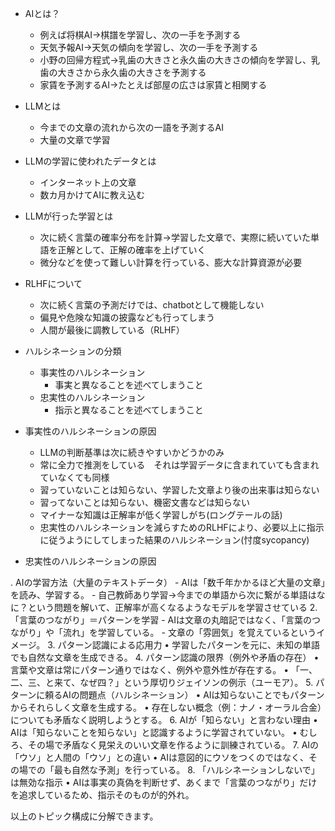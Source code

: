 - AIとは？
  - 例えば将棋AI->棋譜を学習し、次の一手を予測する
  - 天気予報AI->天気の傾向を学習し、次の一手を予測する
  - 小野の回帰方程式->乳歯の大きさと永久歯の大きさの傾向を学習し、乳歯の大きさから永久歯の大きさを予測する
  - 家賃を予測するAI->たとえば部屋の広さは家賃と相関する

- LLMとは
  - 今までの文章の流れから次の一語を予測するAI
  - 大量の文章で学習
  
- LLMの学習に使われたデータとは
  - インターネット上の文章
  - 数カ月かけてAIに教え込む

- LLMが行った学習とは
  - 次に続く言葉の確率分布を計算->学習した文章で、実際に続いていた単語を正解として、正解の確率を上げていく
  - 微分などを使って難しい計算を行っている、膨大な計算資源が必要

- RLHFについて
  - 次に続く言葉の予測だけでは、chatbotとして機能しない
  - 偏見や危険な知識の披露なども行ってしまう
  - 人間が最後に調教している（RLHF）
  
- ハルシネーションの分類
  - 事実性のハルシネーション
    - 事実と異なることを述べてしまうこと
  - 忠実性のハルシネーション
    - 指示と異なることを述べてしまうこと
  
- 事実性のハルシネーションの原因
  - LLMの判断基準は次に続きやすいかどうかのみ
  - 常に全力で推測をしている　それは学習データに含まれていても含まれていなくても同様
  - 習っていないことは知らない、学習した文章より後の出来事は知らない
  - 習ってないことは知らない、機密文書などは知らない
  - マイナーな知識は正解率が低く学習しがち(ロングテールの話)
  - 忠実性のハルシネーションを減らすためのRLHFにより、必要以上に指示に従うようにしてしまった結果のハルシネーション(忖度sycopancy)

- 忠実性のハルシネーションの原因


.	AIの学習方法（大量のテキストデータ）
	- AIは「数千年かかるほど大量の文章」を読み、学習する。
    - 自己教師あり学習->今までの単語から次に繋がる単語はなに？という問題を解いて、正解率が高くなるようなモデルを学習させている
2.	「言葉のつながり」＝パターンを学習
	- AIは文章の丸暗記ではなく、「言葉のつながり」や「流れ」を学習している。
	- 文章の「雰囲気」を覚えているというイメージ。
3.	パターン認識による応用力
	•	学習したパターンを元に、未知の単語でも自然な文章を生成できる。
4.	パターン認識の限界（例外や矛盾の存在）
	•	言葉や文章は常にパターン通りではなく、例外や意外性が存在する。
	•	「一、二、三、と来て、なぜ四？」という厚切りジェイソンの例示（ユーモア）。
5.	パターンに頼るAIの問題点（ハルシネーション）
	•	AIは知らないことでもパターンからそれらしく文章を生成する。
	•	存在しない概念（例：ナノ・オーラル合金）についても矛盾なく説明しようとする。
6.	AIが「知らない」と言わない理由
	•	AIは「知らないことを知らない」と認識するように学習されていない。
	•	むしろ、その場で矛盾なく見栄えのいい文章を作るように訓練されている。
7.	AIの「ウソ」と人間の「ウソ」との違い
	•	AIは意図的にウソをつくのではなく、その場での「最も自然な予測」を行っている。
8.	「ハルシネーションしないで」は無効な指示
	•	AIは事実の真偽を判断せず、あくまで「言葉のつながり」だけを追求しているため、指示そのものが的外れ。

以上のトピック構成に分解できます。